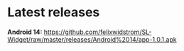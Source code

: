 # Latest releases

**Android 14:** https://github.com/felixwidstrom/SL-Widget/raw/master/releases/Android%2014/app-1.0.1.apk
